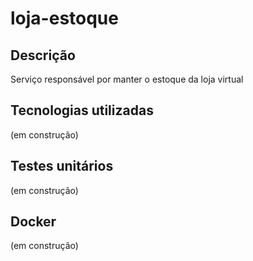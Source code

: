 # loja-estoque

## Descrição
Serviço responsável por manter o estoque da loja virtual

## Tecnologias utilizadas
(em construção)

## Testes unitários
(em construção)

## Docker

(em construção)

